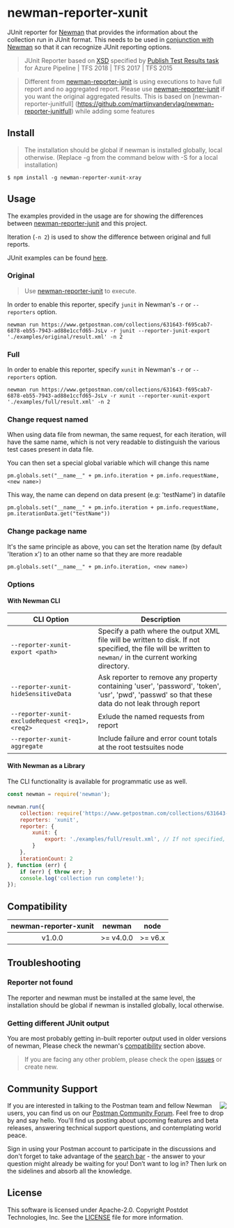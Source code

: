 # newman-reporter-xunit
JUnit reporter for [Newman](https://github.com/postmanlabs/newman) that provides the information about the collection run in JUnit format.
This needs to be used in [conjunction with Newman](https://github.com/postmanlabs/newman#external-reporters) so that it can recognize JUnit reporting options.

> JUnit Reporter based on [XSD](https://github.com/windyroad/JUnit-Schema/blob/master/JUnit.xsd) specified by [Publish Test Results task](https://docs.microsoft.com/en-us/azure/devops/pipelines/tasks/test/publish-test-results?view=vsts&tabs=yaml) for Azure Pipeline | TFS 2018 | TFS 2017 | TFS 2015

> Different from [newman-reporter-junit](https://github.com/postmanlabs/newman/blob/develop/lib/reporters/junit/index.js) is using executions to have full report and no aggregated report.
Please use [newman-reporter-junit](https://github.com/postmanlabs/newman/blob/develop/lib/reporters/junit/index.js) if you want the original aggregated results.
This is based on [newman-reporter-junitfull] (https://github.com/martijnvandervlag/newman-reporter-junitfull) while adding some features

## Install
> The installation should be global if newman is installed globally, local otherwise. (Replace -g from the command below with -S for a local installation)

```console
$ npm install -g newman-reporter-xunit-xray
```

## Usage
The examples provided in the usage are for showing the differences between [newman-reporter-junit](https://github.com/postmanlabs/newman/blob/develop/lib/reporters/junit/index.js) and this project.

Iteration (```-n 2```) is used to show the difference between original and full reports.

JUnit examples can be found [here](https://github.com/bhecquet/newman-reporter-xjunit/tree/master/examples).

### Original
> Use [newman-reporter-junit](https://github.com/postmanlabs/newman/blob/develop/lib/reporters/junit/index.js) to execute.

In order to enable this reporter, specify `junit` in Newman's `-r` or `--reporters` option.

```console
newman run https://www.getpostman.com/collections/631643-f695cab7-6878-eb55-7943-ad88e1ccfd65-JsLv -r junit --reporter-junit-export './examples/original/result.xml' -n 2
```

### Full

In order to enable this reporter, specify `xunit` in Newman's `-r` or `--reporters` option.

```console
newman run https://www.getpostman.com/collections/631643-f695cab7-6878-eb55-7943-ad88e1ccfd65-JsLv -r xunit --reporter-xunit-export './examples/full/result.xml' -n 2
```

### Change request named
When using data file from newman, the same request, for each iteration, will have the same name, which is not very readable to distinguish the various test cases present in data file.

You can then set a special global variable which will change this name

```
pm.globals.set("__name__" + pm.info.iteration + pm.info.requestName, <new name>)
```

This way, the name can depend on data present (e.g: 'testName') in datafile

```
pm.globals.set("__name__" + pm.info.iteration + pm.info.requestName, pm.iterationData.get("testName"))
```

### Change package name 

It's the same principle as above, you can set the Iteration name (by default 'Iteration x') to an other name so that they are more readable

```
pm.globals.set("__name__" + pm.info.iteration, <new name>)
```

### Options

#### With Newman CLI

| CLI Option  | Description       |
|-------------|-------------------|
| `--reporter-xunit-export <path>` | Specify a path where the output XML file will be written to disk. If not specified, the file will be written to `newman/` in the current working directory. |
| `--reporter-xunit-hideSensitiveData` | Ask reporter to remove any property containing 'user', 'password', 'token', 'usr', 'pwd', 'passwd' so that these data do not leak through report |
| `--reporter-xunit-excludeRequest <req1>,<req2>` | Exlude the named requests from report |
| `--reporter-xunit-aggregate` | Include failure and error count totals at the root testsuites node |

#### With Newman as a Library
The CLI functionality is available for programmatic use as well.

```javascript
const newman = require('newman');

newman.run({
    collection: require('https://www.getpostman.com/collections/631643-f695cab7-6878-eb55-7943-ad88e1ccfd65-JsLv'), // can also provide a URL or path to a local JSON file.
    reporters: 'xunit',
    reporter: {
        xunit: {
            export: './examples/full/result.xml', // If not specified, the file will be written to `newman/` in the current working directory.
        }
    },
	iterationCount: 2
}, function (err) {
	if (err) { throw err; }
    console.log('collection run complete!');
});
```

## Compatibility

| **newman-reporter-xunit** | **newman** | **node** |
|:-------------------------:|:----------:|:--------:|
|            v1.0.0         | >= v4.0.0  | >= v6.x  |

## Troubleshooting

### Reporter not found
The reporter and newman must be installed at the same level, the installation should be global if newman is installed globally, local otherwise.

### Getting different JUnit output
You are most probably getting in-built reporter output used in older versions of newman, Please check the newman's [compatibility](#compatibility) section above.

> If you are facing any other problem, please check the open [issues](https://github.com/martijnvandervlag/newman-reporter-xunit/issues) or create new.

## Community Support

<img src="https://avatars1.githubusercontent.com/u/3220138?v=3&s=120" align="right" />
If you are interested in talking to the Postman team and fellow Newman users, you can find us on our <a href="https://community.getpostman.com">Postman Community Forum</a>. Feel free to drop by and say hello. You'll find us posting about upcoming features and beta releases, answering technical support questions, and contemplating world peace.

Sign in using your Postman account to participate in the discussions and don't forget to take advantage of the <a href="https://community.getpostman.com/search?q=newman">search bar</a> - the answer to your question might already be waiting for you! Don’t want to log in? Then lurk on the sidelines and absorb all the knowledge.


## License
This software is licensed under Apache-2.0. Copyright Postdot Technologies, Inc. See the [LICENSE](LICENSE) file for more information.
